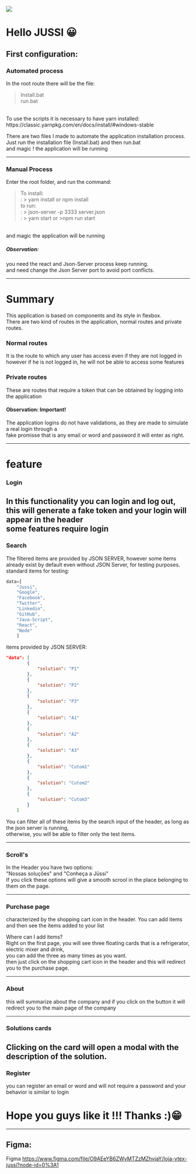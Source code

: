  <img src="https://lh3.googleusercontent.com/proxy/RKiPq6CfVGGD47fOrHEXuGPcoFo8GeGoSkBo0BuxyKfmJcTOSZQohpA9DaAyzsPJ1LiThF1P3Mi7qxc3gHNCiFw_q9jBTmsbZCLJQHokyquz79ScjDA4FNg">

# Hello JUSSI 😀
## First configuration:
### Automated process
In the root route there will be the file: <br/>
> Install.bat <br/>
> run.bat <br/>
<br/>
To use the scripts it is necessary to have yarn installed:<br/>
https://classic.yarnpkg.com/en/docs/install/#windows-stable

There are two files I made to automate the application installation process.<br/>
Just run the installation file (Install.bat) and then run.bat <br/>
and magic ! the application will be running
___
### Manual Process 
Enter the root folder, and run the command:<br/>
> To install: <br/>
> : > yarn install or  npm install <br/>
to run: <br/>
> : > json-server -p 3333 server.json <br/>
> : > yarn start or >npm run start <br/>
<br/>
and magic the application will be running

##### Observation: <br/>
you need the react and Json-Server process  keep running. <br/>
and need change the Json Server port to avoid port conflicts.

___
# Summary
This application is based on components and its style in flexbox.<br/>
There are two kind of routes in the application, normal routes and private routes.<br/>
### Normal routes
It is the route to which any user has access even if they are not logged in<br/>
however if he is not logged in, he will not be able to access some features<br/>
### Private routes
These are routes that require a token that can be obtained by logging into the application<br/>
#### Observation: <span color: red> Important! </span> <br/>
The application logins do not have validations, as they are made to simulate a real login through a <br/>
fake promisse that is any email or word and password it will enter as right.<br/>
___
# feature

### Login
In this functionality you can login and log out, this will generate a fake token and your login will appear in the header<br/>
some features require login<br/>
---
### Search
The filtered items are provided by JSON SERVER, however some items already exist by default even without JSON Server, for testing purposes.<br/>
standard items for testing: <br/>
```js
data=[
    "Jussi",
    "Google",
    "Facebook",
    "Twitter",
    "Linkedin",
    "GitHub",
    "Java-Script",
    "React",
    "Node"
    ]
```

items provided by JSON SERVER:<br/>
```json
"data": [
        {
            "solution": "P1"
        },
        {
            "solution": "P2"
        },
        {
            "solution": "P3"
        },
        {
            "solution": "A1"
        },
        {
            "solution": "A2"
        },
        {
            "solution": "A3"
        },
        {
            "solution": "Cutom1"
        },
        {
            "solution": "Cutom2"
        },
        {
            "solution": "Cutom3"
        }
    ]
```
You can filter all of these items by the search input of the header, as long as the json server is running, <br/>
otherwise, you will be able to filter only the test items.

---

### Scroll's
In the Header you have two options: <br/>
"Nossas soluções" and "Conheça a Jüssi" <br/>
If you click these options will give a smooth scrool in the place belonging to them on the page.

---

### Purchase page
characterized by the shopping cart icon in the header. You can add items and then see the items added to your list <br/>

Where can I add items? <br/>
Right on the first page, you will see three floating cards that is a refrigerator, electric mixer and drink, <br/>
you can add the three as many times as you want. <br/>
then just click on the shopping cart icon in the header and this will redirect you to the purchase page.

---

### About
this will summarize about the company and if you click on the button it will redirect you to the main page of the company

---

### Solutions cards
Clicking on the card will open a modal with the description of the solution.
---

### Register
you can register an email or word and will not require a password and your behavior is similar to login


# Hope you guys like it !!! Thanks :)😁


---

## Figma:
Figma
https://www.figma.com/file/O9AEeYB6ZWyMTZzMZhvjaY/loja-vtex-jussi?node-id=0%3A1

